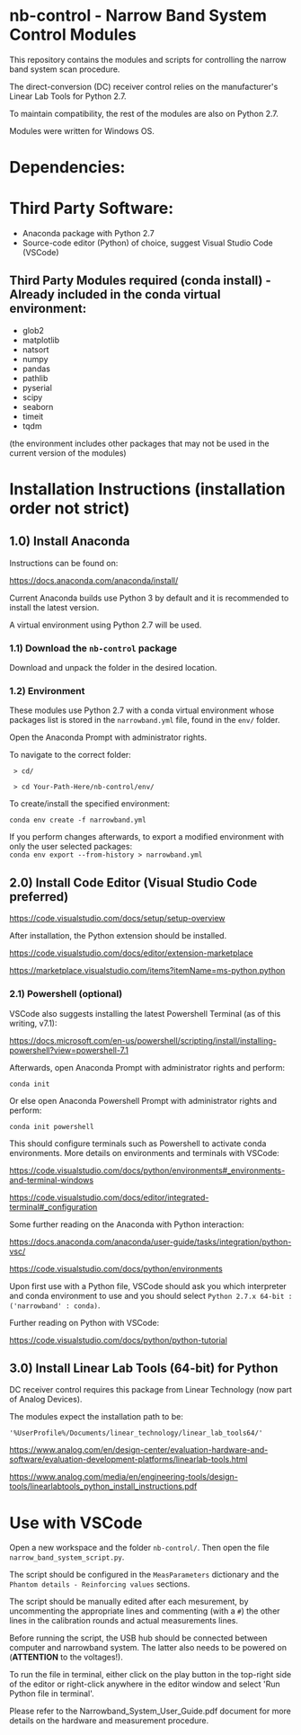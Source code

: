 # nb-control - Narrow Band System Control Modules

This repository contains the modules and scripts for controlling the narrow band system scan procedure. 

The direct-conversion (DC) receiver control relies on the manufacturer's Linear Lab Tools for Python 2.7. 

To maintain compatibility, the rest of the modules are also on Python 2.7. 

Modules were written for Windows OS.


# Dependencies: 

# Third Party Software:

* Anaconda package with Python 2.7
* Source-code editor (Python) of choice, suggest Visual Studio Code (VSCode)

## Third Party Modules required (conda install) - Already included in the conda virtual environment:

* glob2
* matplotlib
* natsort
* numpy
* pandas
* pathlib
* pyserial
* scipy
* seaborn
* timeit
* tqdm

(the environment includes other packages that may not be used in the current version of the modules)

# Installation Instructions (installation order not strict)

## 1.0) Install Anaconda

Instructions can be found on:

https://docs.anaconda.com/anaconda/install/

Current Anaconda builds use Python 3 by default and it is recommended to install the latest version. 

A virtual environment using Python 2.7 will be used.

### 1.1) Download the `nb-control` package

Download and unpack the folder in the desired location.

### 1.2) Environment

These modules use Python 2.7 with a conda virtual environment whose packages list is stored in the `narrowband.yml` file, found in the `env/` folder.

Open the Anaconda Prompt with administrator rights.

To navigate to the correct folder:

``` > cd/```

``` > cd Your-Path-Here/nb-control/env/```

To create/install the specified environment:

``` conda env create -f narrowband.yml ```

If you perform changes afterwards, to export a modified environment with only the user selected packages:  
``` conda env export --from-history > narrowband.yml ```

## 2.0) Install Code Editor (Visual Studio Code preferred)

https://code.visualstudio.com/docs/setup/setup-overview

After installation, the Python extension should be installed.

https://code.visualstudio.com/docs/editor/extension-marketplace

https://marketplace.visualstudio.com/items?itemName=ms-python.python

### 2.1) Powershell (optional)

VSCode also suggests installing the latest Powershell Terminal (as of this writing, v7.1):

https://docs.microsoft.com/en-us/powershell/scripting/install/installing-powershell?view=powershell-7.1

Afterwards, open Anaconda Prompt with administrator rights and perform:

```conda init```

Or else open Anaconda Powershell Prompt with administrator rights and perform:

```conda init powershell```

This should configure terminals such as Powershell to activate conda environments. More details on environments and terminals with VSCode:

https://code.visualstudio.com/docs/python/environments#_environments-and-terminal-windows

https://code.visualstudio.com/docs/editor/integrated-terminal#_configuration

Some further reading on the Anaconda with Python interaction:

https://docs.anaconda.com/anaconda/user-guide/tasks/integration/python-vsc/

https://code.visualstudio.com/docs/python/environments

Upon first use with a Python file, VSCode should ask you which interpreter and conda environment to use and you should select `Python 2.7.x 64-bit : ('narrowband' : conda)`.

Further reading on Python with VSCode:

https://code.visualstudio.com/docs/python/python-tutorial

## 3.0) Install Linear Lab Tools (64-bit) for Python

DC receiver control requires this package from Linear Technology (now part of Analog Devices).

The modules expect the installation path to be:

```'%UserProfile%/Documents/linear_technology/linear_lab_tools64/'```

https://www.analog.com/en/design-center/evaluation-hardware-and-software/evaluation-development-platforms/linearlab-tools.html

https://www.analog.com/media/en/engineering-tools/design-tools/linearlabtools_python_install_instructions.pdf


# Use with VSCode

Open a new workspace and the folder `nb-control/`. Then open the file `narrow_band_system_script.py`.

The script should be configured in the `MeasParameters` dictionary and the `Phantom details - Reinforcing values` sections. 

The script should be manually edited after each mesurement, by uncommenting the appropriate lines and commenting (with a `#`) the other lines in the calibration rounds and actual measurements lines.

Before running the script, the USB hub should be connected between computer and narrowband system. The latter also needs to be powered on (**ATTENTION** to the voltages!).

To run the file in terminal, either click on the play button in the top-right side of the editor or
right-click anywhere in the editor window and select 'Run Python file in terminal'.

Please refer to the Narrowband_System_User_Guide.pdf document for more details on the hardware and measurement procedure.




